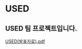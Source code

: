 # USED

## USED 팀 프로젝트입니다.

[USED(발표자료).pdf](https://github.com/user-attachments/files/15784455/USED.pdf)
